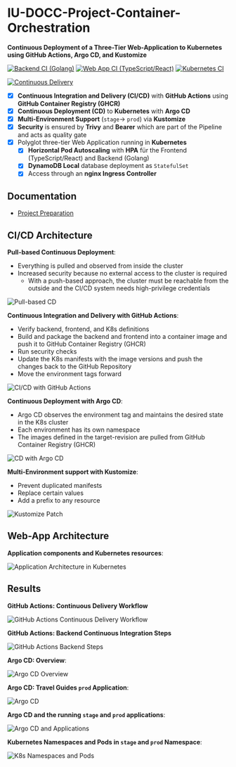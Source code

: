 # IU-DOCC-Project-Container-Orchestration

**Continuous Deployment of a Three-Tier Web-Application to Kubernetes using GitHub Actions, Argo CD, and Kustomize**

[![Backend CI (Golang)](https://github.com/marcelfrey29/IU-DOCC-Project-Container-Orchestration/actions/workflows/backend-ci.yml/badge.svg)](https://github.com/marcelfrey29/IU-DOCC-Project-Container-Orchestration/actions/workflows/backend-ci.yml)
[![Web App CI (TypeScript/React)](https://github.com/marcelfrey29/IU-DOCC-Project-Container-Orchestration/actions/workflows/web-app-ci.yml/badge.svg)](https://github.com/marcelfrey29/IU-DOCC-Project-Container-Orchestration/actions/workflows/web-app-ci.yml)
[![Kubernetes CI](https://github.com/marcelfrey29/IU-DOCC-Project-Container-Orchestration/actions/workflows/k8s-ci.yml/badge.svg)](https://github.com/marcelfrey29/IU-DOCC-Project-Container-Orchestration/actions/workflows/k8s-ci.yml)

[![Continuous Delivery](https://github.com/marcelfrey29/IU-DOCC-Project-Container-Orchestration/actions/workflows/cd.yml/badge.svg)](https://github.com/marcelfrey29/IU-DOCC-Project-Container-Orchestration/actions/workflows/cd.yml)

- [x] **Continuous Integration and Delivery (CI/CD)** with **GitHub Actions** using **GitHub Container Registry (GHCR)**
- [x] **Continuous Deployment (CD)** to **Kubernetes** with **Argo CD**
- [x] **Multi-Environment Support** (`stage`-> `prod`) via **Kustomize**
- [x] **Security** is ensured by **Trivy** and **Bearer** which are part of the Pipeline and acts as quality gate
- [x] Polyglot three-tier Web Application running in **Kubernetes**
    - [x] **Horizontal Pod Autoscaling** with **HPA** für the Frontend (TypeScript/React) and Backend (Golang)
    - [x] **DynamoDB Local** database deployment as `StatefulSet`
    - [x] Access through an **nginx Ingress Controller**

## Documentation

- [Project Preparation](docs/01-Preparation.md)

## CI/CD Architecture

**Pull-based Continuous Deployment**:

- Everything is pulled and observed from inside the cluster
- Increased security because no external access to the cluster is required
    - With a push-based approach, the cluster must be reachable from the outside and the CI/CD system needs high-privilege credentials

![Pull-based CD](docs/assets/pull-based-cd.svg)

**Continuous Integration and Delivery with GitHub Actions**:

- Verify backend, frontend, and K8s definitions
- Build and package the backend and frontend into a container image and push it to GitHub Container Registry (GHCR)
- Run security checks 
- Update the K8s manifests with the image versions and push the changes back to the GitHub Repository
- Move the environment tags forward

![CI/CD with GitHub Actions](docs/assets/ci-overview-github-actions.svg)

**Continuous Deployment with Argo CD**:

- Argo CD observes the environment tag and maintains the desired state in the K8s cluster
- Each environment has its own namespace
- The images defined in the target-revision are pulled from GitHub Container Registry (GHCR)

![CD with Argo CD](docs/assets/cd-overview-argocd.svg)

**Multi-Environment support with Kustomize**:

- Prevent duplicated manifests
- Replace certain values
- Add a prefix to any resource

![Kustomize Patch](docs/assets/kustomize-patch.svg)

## Web-App Architecture

**Application components and Kubernetes resources**:

![Application Architecture in Kubernetes](docs/assets/k8s-application-architecture.svg)

## Results

**GitHub Actions: Continuous Delivery Workflow**

![GitHub Actions Continuous Delivery Workflow](docs/assets/github-actions-cicd.png)

**GitHub Actions: Backend Continuous Integration Steps**

![GitHub Actions Backend Steps](docs/assets/github-actions-cicd-backend-ci.png)

**Argo CD: Overview**:

![Argo CD Overview](docs/assets/argocd-overview.png)

**Argo CD: Travel Guides `prod` Application**:

![Argo CD](docs/assets/argocd-prod.png)

**Argo CD and the running `stage` and `prod` applications**:

![Argo CD and Applications](docs/assets/argocd-with-apps.png)

**Kubernetes Namespaces and Pods in `stage` and `prod` Namespace**:

![K8s Namespaces and Pods](docs/assets/k8s-namespaces-and-pods.png)
